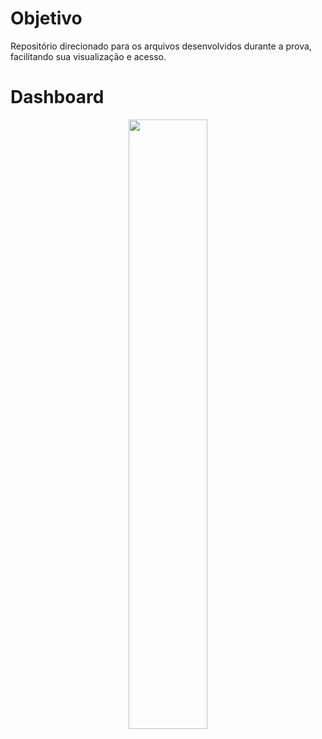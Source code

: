 # Objetivo 
Repositório direcionado para os arquivos desenvolvidos durante a prova, facilitando sua visualização e acesso.

# Dashboard 
<div id="top"></div>
<p align="center">
      <img src="Dashboard" width="50%" height="50%">
<p align="center">
